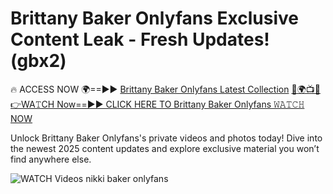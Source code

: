 # Brittany Baker Onlyfans Exclusive Content Leak - Fresh Updates! (gbx2)

🔥 ACCESS NOW 🌍==►► <a href="https://tinyurl.com/3fjeunct" rel="nofollow">Brittany Baker Onlyfans Latest Collection</a></h3>
[🔴🌍📺📱👉WA𝚃CH Now==►► CLICK HERE TO Brittany Baker Onlyfans 𝚆𝙰𝚃𝙲𝙷 NOW](https://tinyurl.com/3fjeunct)

Unlock Brittany Baker Onlyfans's private videos and photos today! Dive into the newest 2025 content updates and explore exclusive material you won’t find anywhere else.


<a href="https://tinyurl.com/3fjeunct" rel="nofollow" data-target="animated-image.originalLink"><img src="https://camo.githubusercontent.com/8a4f000d20f83aca3bf7ec5f350d767afa0574a8a352519fd8cfa583a6f93a33/68747470733a2f2f692e696d6775722e636f6d2f644a486b345a712e676966" alt="WATCH Videos" data-canonical-src="https://i.imgur.com/dJHk4Zq.gif" style="max-width: 100%; display: inline-block;" data-target="animated-image.originalImage"></a>
nikki baker onlyfans